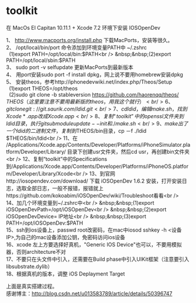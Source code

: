 # toolkit
在 MacOs EI Capitan 10.11.1  +  Xcode 7.2 环境下安装 IOSOpenDev

1、 http://www.macports.org/install.php  下载MacPorts，安装等很久。<br />
2、 /opt/local/bin/port 命令添加到环境变量PATH中 ~/.zshrc <br />
&nbsp;&nbsp;(1)export PATH=/opt/local/bin:$PATH<br />
&nbsp;&nbsp;(2)export PATH=/opt/local/sbin:$PATH<br />
3、 sudo port -v selfupdate 更新MacPorts到最新版本<br />
4、 用port安装sudo port -f install dpkg，网上说不要用homebrew安装dpkg<br />
5、 安装theos，参考http://iphonedevwiki.net/index.php/Theos/Setup<br />
&nbsp;&nbsp;(1)export THEOS=/opt/theos<br />
&nbsp;&nbsp;(2)sudo git clone -b stableversion https://github.com/haorenqq/theos/ $THEOS （这里要注意不要用最新版的theos，用我这个就行）<br />
6、git clone git://git.saurik.com/ldid.git<br />
7、cd ldid，编辑make.sh，找到 Xcode*.app 改成 Xcode.app<br />
8、复制“toolkit”中的openssl文件夹到ldid目录，执行 git submodule update --init 和  ./make.sh<br />
9、make出了一个ldid的二进制文件，复制到$THEOS/bin目录，cp －f ./ldid $THEOS/bin/ldid<br />
11、在 /Applications/Xcode.app/Contents/Developer/Platforms/iPhoneSimulator.platform/Developer/Library/ 目录下创建usr文件夹，然后cd usr，再创建bin文件夹<br />
12、复制“toolkit”中的Specifications到/Applications/Xcode.app/Contents/Developer/Platforms/iPhoneOS.platform/Developer/Library/Xcode<br />
13、到官网http://iosopendev.com/download/ 下载 iOSOpenDev 1.6.2 安装，打开安装日志，选取全部日志，一般不报错，报错就上https://github.com/kokoabim/iOSOpenDev/wiki/Troubleshoot看看<br />
14、加几个环境变量到~/.zshrc中<br />
&nbsp;&nbsp;(1)export iOSOpenDevPath=/opt/iOSOpenDev<br />
&nbsp;&nbsp;(2)export iOSOpenDevDevice= IP地址<br />
&nbsp;&nbsp;(3)export PATH=/opt/iOSOpenDev:$PATH<br />
15、ssh到ios设备上，passwd root改密码，在mac中iosod sshkey -h <设备IP>,为自己的mac设备添加公钥，免密码访问ios设备<br />
16、xcode 左上方要选择好真机，"Generic IOS Device"也可以，不要用模拟器，否则architecture不对<br />
17、不要只在头文件中引入<UIKit>，还需要在Build phase中引入UIKit框架（注意要引入libsubstrate.dylib）<br />
18、根据真机的版本，调整 iOS Deplayment Target<br />

上面是真实搭建过程。<br />
感谢博主：http://blog.csdn.net/u013583789/article/details/50396747<br />
